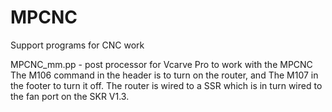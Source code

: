 # MPCNC
Support programs for CNC work

MPCNC_mm.pp  -  post processor for Vcarve Pro to work with the MPCNC
                The M106 command in the header is to turn on the router,
                and The M107 in the footer to turn it off.  The router
                is wired to a SSR which is in turn wired to the fan port 
                on the SKR V1.3.
